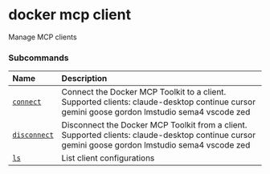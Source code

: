 # docker mcp client

<!---MARKER_GEN_START-->
Manage MCP clients

### Subcommands

| Name                                     | Description                                                                                                                                      |
|:-----------------------------------------|:-------------------------------------------------------------------------------------------------------------------------------------------------|
| [`connect`](mcp_client_connect.md)       | Connect the Docker MCP Toolkit to a client. Supported clients: claude-desktop continue cursor gemini goose gordon lmstudio sema4 vscode zed      |
| [`disconnect`](mcp_client_disconnect.md) | Disconnect the Docker MCP Toolkit from a client. Supported clients: claude-desktop continue cursor gemini goose gordon lmstudio sema4 vscode zed |
| [`ls`](mcp_client_ls.md)                 | List client configurations                                                                                                                       |



<!---MARKER_GEN_END-->

